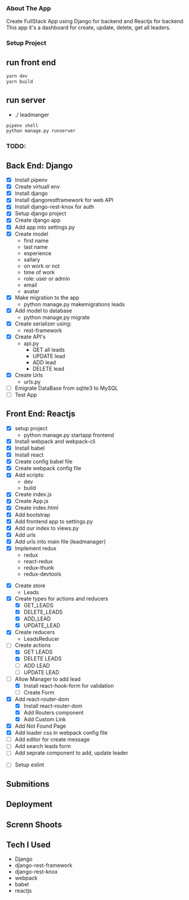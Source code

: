 ### About The App

Create FullStack App using Django for backend and Reactjs for backend
This app it's a dashboard for create, update, delete, get all leaders.

### Setup Project

## run front end

```sh
yarn dev
yarn build

```

## run server

- ./ leadmanger

```sh
pipenv shell
python manage.py runserver
```

### TODO:

## Back End: Django

- [x] Install pipenv
- [x] Create virtuall env
- [x] Install django
- [x] Install djangorestframework for web API
- [x] Install django-rest-knox for auth
- [x] Setup django project
- [x] Create django app
- [x] Add app into settings.py
- [x] Create model
  - first name
  - last name
  - experience
  - sallary
  - on work or not
  - time of work
  - role: user or admin
  - email
  - avatar
- [x] Make migration to the app
  - python manage.py makemigrations leads
- [x] Add model to database
  - python manage.py migrate
- [x] Create serializer using:
  - rest-framework
- [x] Create API's
  - api.py
    - GET all leads
    - UPDATE lead
    - ADD lead
    - DELETE lead
- [x] Create Urls
  - urls.py
- [ ] Emigrate DataBase from sqlite3 to MySQL
- [ ] Test App

## Front End: Reactjs

- [x] setup project
  - python manage.py startapp frontend
- [x] Install webpack and webpack-cli
- [x] Install babel
- [x] Install react
- [x] Create config babel file
- [x] Create webpack config file
- [x] Add scripts:
  - dev
  - build
- [x] Create index.js
- [x] Create App.js
- [x] Create index.html
- [x] Add bootstrap
- [x] Add frontend app to settings.py
- [x] Add our index to views.py
- [x] Add urls
- [x] Add urls into main file (leadmanager)
- [x] Implement redux
  - redux
  - react-redux
  - redux-thunk
  - redux-devtools

* [x] Create store
  - Leads
* [x] Create types for actions and reducers
  - [x] GET_LEADS
  - [x] DELETE_LEADS
  - [x] ADD_LEAD
  - [x] UPDATE_LEAD
* [x] Create reducers
  - LeadsReducer
* [ ] Create actions
  - [x] GET LEADS
  - [x] DELETE LEADS
  - [ ] ADD LEAD
  - [ ] UPDATE LEAD
* [ ] Allow Manager to add lead
  - [x] Install react-hook-form for validation
  - [ ] Create Form
* [x] Add react-router-dom
  - [x] Install react-router-dom
  - [x] Add Routers component
  - [x] Add Custom Link
* [x] Add Not Found Page
* [x] Add loader css in webpack config file
* [ ] Add editor for create message
* [ ] Add search leads form
* [ ] Add seprate component to add, update leader

- [ ] Setup eslint

## Submitions

## Deployment

## Screnn Shoots

## Tech I Used

- Django
- django-rest-framework
- django-rest-knox
- webpack
- babel
- reactjs
